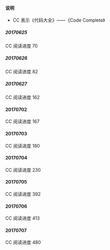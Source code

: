#### 说明
- CC 表示《代码大全》——《Code Complete》

##### 20170625

CC 阅读进度 70

##### 20170626

CC 阅读进度 82

##### 20170627

CC 阅读进度 162

#### 20170702

CC 阅读进度 167

#### 20170703

CC 阅读进度 180

#### 20170704

CC 阅读进度 230

#### 20170705

CC 阅读进度 392

#### 20170706

CC 阅读进度 413

#### 20170707

CC 阅读进度 480
